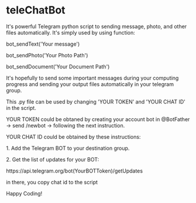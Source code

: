 # teleChatBot
It's powerful Telegram python script to sending message, photo, and other files automatically. It's simply used by using function:
<p>bot_sendText('Your message')</p>
<p>bot_sendPhoto('Your Photo Path')</p>
<p>bot_sendDocument('Your Document Path')</p>
<p>It's hopefully to send some important messages during your computing progress and sending your output files automatically in your telegram group.</p>

<p>This .py file can be used by changing 'YOUR TOKEN' and 'YOUR CHAT ID' in the script.</p>

<p>YOUR TOKEN could be obtaned by creating your account bot in @BotFather -> send /newbot -> following the next instruction. </p>

<p>YOUR CHAT ID could be obtained by these instructions:</p>
<p>1. Add the Telegram BOT to your destination group.</p>
<p>2. Get the list of updates for your BOT:</p>
<a>https://api.telegram.org/bot(YourBOTToken)/getUpdates</a>
<p>in there, you copy chat id to the script</p>

<p></p>
<p></p>
<p>Happy Coding!</p>

